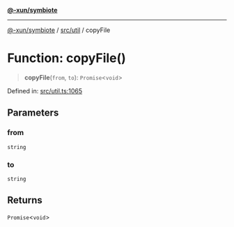 [**@-xun/symbiote**](../../../README.md)

***

[@-xun/symbiote](../../../README.md) / [src/util](../README.md) / copyFile

# Function: copyFile()

> **copyFile**(`from`, `to`): `Promise`\<`void`\>

Defined in: [src/util.ts:1065](https://github.com/Xunnamius/symbiote/blob/450f56aebb4b9ee6be666259169f3898916253ca/src/util.ts#L1065)

## Parameters

### from

`string`

### to

`string`

## Returns

`Promise`\<`void`\>
